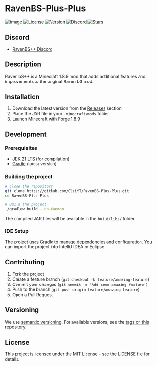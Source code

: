 # RavenBS-Plus-Plus

![image](https://github.com/user-attachments/assets/d2568078-6e45-46d7-8480-9f5d5eb6bc23)
[![License](https://img.shields.io/badge/license-MIT-orange)](https://github.com/OlziYT/RavenBS-Plus-Plus/blob/master/LICENSE)
[![Version](https://img.shields.io/github/v/release/OlziYT/RavenBS-Plus-Plus?color=44ac40)](https://github.com/OlziYT/RavenBS-Plus-Plus/releases/latest)
[![Discord](https://img.shields.io/discord/1049294424141725776?color=7289da&label=discord&logo=discord&logoColor=white)](https://discord.gg/WBFFSd9trg)
[![Stars](https://img.shields.io/github/stars/OlziYT/RavenBS-Plus-Plus?style=flat&logo=github&color=ffd840)](https://github.com/OlziYT/RavenBS-Plus-Plus/stargazers)

## Discord
- [RavenBS++ Discord](https://discord.gg/WBFFSd9trg)

## Description
Raven bS++ is a Minecraft 1.8.9 mod that adds additional features and improvements to the original Raven bS mod.

## Installation
1. Download the latest version from the [Releases](https://github.com/OlziYT/RavenBS-Plus-Plus/releases) section
2. Place the JAR file in your `.minecraft/mods` folder
3. Launch Minecraft with Forge 1.8.9

## Development

### Prerequisites
- [JDK 21 LTS](https://adoptium.net/temurin/releases/?version=21) (for compilation)
- [Gradle](https://gradle.org/install/) (latest version)

### Building the project
```bash
# Clone the repository
git clone https://github.com/OlziYT/RavenBS-Plus-Plus.git   
cd RavenBS-Plus-Plus

# Build the project
./gradlew build --no-daemon
```

The compiled JAR files will be available in the `build/libs/` folder.

### IDE Setup
The project uses Gradle to manage dependencies and configuration. You can import the project into IntelliJ IDEA or Eclipse.

## Contributing
1. Fork the project
2. Create a feature branch (`git checkout -b feature/amazing-feature`)
3. Commit your changes (`git commit -m 'Add some amazing feature'`)
4. Push to the branch (`git push origin feature/amazing-feature`)
5. Open a Pull Request

## Versioning
We use [semantic versioning](https://semver.org/). For available versions, see the [tags on this repository](https://github.com/OlziYT/RavenBS-Plus-Plustags).

## License
This project is licensed under the MIT License - see the LICENSE file for details.
